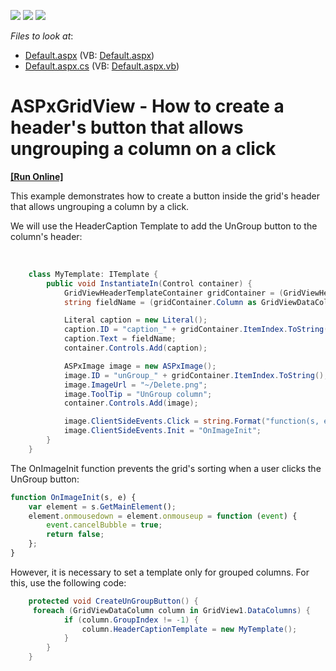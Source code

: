 <!-- default badges list -->
![](https://img.shields.io/endpoint?url=https://codecentral.devexpress.com/api/v1/VersionRange/128533579/13.2.7%2B)
[![](https://img.shields.io/badge/Open_in_DevExpress_Support_Center-FF7200?style=flat-square&logo=DevExpress&logoColor=white)](https://supportcenter.devexpress.com/ticket/details/E5149)
[![](https://img.shields.io/badge/📖_How_to_use_DevExpress_Examples-e9f6fc?style=flat-square)](https://docs.devexpress.com/GeneralInformation/403183)
<!-- default badges end -->
<!-- default file list -->
*Files to look at*:

* [Default.aspx](./CS/WebSite/Default.aspx) (VB: [Default.aspx](./VB/WebSite/Default.aspx))
* [Default.aspx.cs](./CS/WebSite/Default.aspx.cs) (VB: [Default.aspx.vb](./VB/WebSite/Default.aspx.vb))
<!-- default file list end -->
# ASPxGridView - How to create a header's button that allows ungrouping a column on a click
<!-- run online -->
**[[Run Online]](https://codecentral.devexpress.com/e5149/)**
<!-- run online end -->


<p>This example demonstrates how to create a button inside the grid's header that allows ungrouping a column by a click.</p><p>We will use the HeaderCaption Template to add the UnGroup button to the column's header:</p><br />


```cs
    class MyTemplate: ITemplate {
        public void InstantiateIn(Control container) {
            GridViewHeaderTemplateContainer gridContainer = (GridViewHeaderTemplateContainer)container;
            string fieldName = (gridContainer.Column as GridViewDataColumn).FieldName;

            Literal caption = new Literal();
            caption.ID = "caption_" + gridContainer.ItemIndex.ToString();
            caption.Text = fieldName;
            container.Controls.Add(caption);

            ASPxImage image = new ASPxImage();
            image.ID = "unGroup_" + gridContainer.ItemIndex.ToString();
            image.ImageUrl = "~/Delete.png";
            image.ToolTip = "UnGroup column";
            container.Controls.Add(image);

            image.ClientSideEvents.Click = string.Format("function(s, e){{ gridView.UnGroup ('{0}'); }}", fieldName);
            image.ClientSideEvents.Init = "OnImageInit";
        }
    }

```

<p> The OnImageInit function prevents the grid's sorting when a user clicks the UnGroup button:</p>

```js
function OnImageInit(s, e) {
	var element = s.GetMainElement();
	element.onmousedown = element.onmouseup = function (event) {
		event.cancelBubble = true;
		return false;
	};
}

```

<p> However, it is necessary to set a template only for grouped columns. For this, use the following code:<br />


```cs
    protected void CreateUnGroupButton() { 
     foreach (GridViewDataColumn column in GridView1.DataColumns) {
            if (column.GroupIndex != -1) {
                column.HeaderCaptionTemplate = new MyTemplate();
            }
        }
    }
```

 </p>

<br/>


